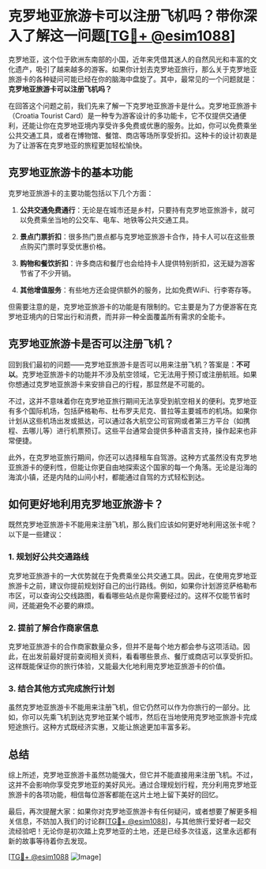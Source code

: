 # 克罗地亚旅游卡可以注册飞机吗？带你深入了解这一问题[[TG💪+ @esim1088](https://t.me/s/esim1088)]

克罗地亚，这个位于欧洲东南部的小国，近年来凭借其迷人的自然风光和丰富的文化遗产，吸引了越来越多的游客。如果你计划去克罗地亚旅行，那么关于克罗地亚旅游卡的各种疑问可能已经在你的脑海中盘旋了。其中，最常见的一个问题就是：**克罗地亚旅游卡可以注册飞机吗？**

在回答这个问题之前，我们先来了解一下克罗地亚旅游卡是什么。克罗地亚旅游卡（Croatia Tourist Card）是一种专为游客设计的多功能卡，它不仅提供交通便利，还能让你在克罗地亚境内享受许多免费或优惠的服务。比如，你可以免费乘坐公共交通工具，或者在博物馆、餐馆、商店等场所享受折扣。这种卡的设计初衷是为了让游客在克罗地亚的旅程更加轻松愉快。

## 克罗地亚旅游卡的基本功能

克罗地亚旅游卡的主要功能包括以下几个方面：

1. **公共交通免费通行**：无论是在城市还是乡村，只要持有克罗地亚旅游卡，就可以免费乘坐当地的公交车、电车、地铁等公共交通工具。
   
2. **景点门票折扣**：很多热门景点都与克罗地亚旅游卡合作，持卡人可以在这些景点购买门票时享受优惠价格。
   
3. **购物和餐饮折扣**：许多商店和餐厅也会给持卡人提供特别折扣，这无疑为游客节省了不少开销。

4. **其他增值服务**：有些地方还会提供额外的服务，比如免费WiFi、行李寄存等。

但需要注意的是，克罗地亚旅游卡的功能是有限制的。它主要是为了方便游客在克罗地亚境内的日常出行和消费，而并非一种全面覆盖所有需求的全能卡。

## 克罗地亚旅游卡是否可以注册飞机？

回到我们最初的问题——克罗地亚旅游卡是否可以用来注册飞机？答案是：**不可以**。克罗地亚旅游卡的功能并不涉及航空领域，它无法用于预订或注册航班。如果你想通过克罗地亚旅游卡来安排自己的行程，那显然是不可能的。

不过，这并不意味着你在克罗地亚旅行期间无法享受到航空相关的便利。克罗地亚有多个国际机场，包括萨格勒布、杜布罗夫尼克、普拉等主要城市的机场。如果你计划从这些机场出发或抵达，可以通过各大航空公司官网或者第三方平台（如携程、去哪儿等）进行机票预订。这些平台通常会提供多种语言支持，操作起来也非常便捷。

此外，在克罗地亚旅行期间，你还可以选择租车自驾游。这种方式虽然没有克罗地亚旅游卡的便利性，但能让你更自由地探索这个国家的每一个角落。无论是沿海的海滨小镇，还是内陆的山间小村，都能通过自驾的方式轻松到达。

## 如何更好地利用克罗地亚旅游卡？

既然克罗地亚旅游卡不能用来注册飞机，那么我们应该如何更好地利用这张卡呢？以下是一些建议：

### 1. 规划好公共交通路线

克罗地亚旅游卡的一大优势就在于免费乘坐公共交通工具。因此，在使用克罗地亚旅游卡之前，建议你提前规划好自己的出行路线。例如，如果你计划游览萨格勒布市区，可以查询公交线路图，看看哪些站点是你需要经过的。这样不仅能节省时间，还能避免不必要的麻烦。

### 2. 提前了解合作商家信息

克罗地亚旅游卡的合作商家数量众多，但并不是每个地方都会参与这项活动。因此，在出发前最好提前查阅相关资料，看看哪些景点、餐厅或商店可以享受折扣。这样既能保证你的旅行体验，又能最大化地利用克罗地亚旅游卡的价值。

### 3. 结合其他方式完成旅行计划

虽然克罗地亚旅游卡不能用来注册飞机，但它仍然可以作为你旅行的一部分。比如，你可以先乘飞机到达克罗地亚某个城市，然后在当地使用克罗地亚旅游卡完成短途旅行。这种方式既经济实惠，又能让旅途更加丰富多彩。

## 总结

综上所述，克罗地亚旅游卡虽然功能强大，但它并不能直接用来注册飞机。不过，这并不会影响你享受克罗地亚的美好风光。通过合理规划行程，充分利用克罗地亚旅游卡的各项功能，相信每位游客都能在这片土地上留下美好的回忆。

最后，再次提醒大家：如果你对克罗地亚旅游卡有任何疑问，或者想要了解更多相关信息，不妨加入我们的讨论群[[TG💪+ @esim1088](https://t.me/s/esim1088)]，与其他旅行爱好者一起交流经验吧！无论你是初次踏上克罗地亚的土地，还是已经多次往返，这里永远都有新的故事等待着你去发现。

[[TG💪+ @esim1088](https://t.me/s/esim1088) ![Image](https://i.postimg.cc/4NQfJmqS/Snipaste-2025-05-13-00-14-12.png)]